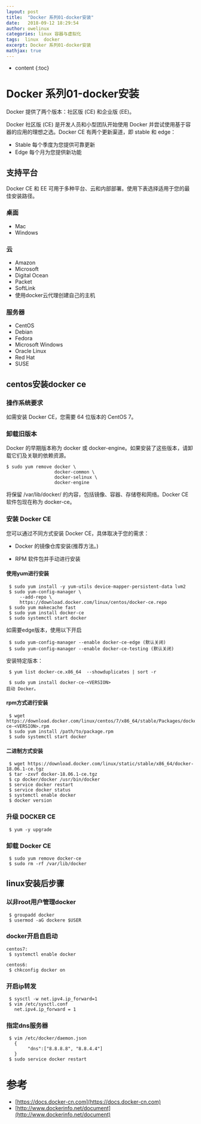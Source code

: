 ```yaml
---
layout: post
title:  "Docker 系列01-docker安装"
date:   2018-09-12 18:29:54
author: owelinux
categories: linux 容器与虚拟化
tags:  linux  docker
excerpt: Docker 系列01-docker安装
mathjax: true
---
```


* content
{:toc}

# Docker 系列01-docker安装

Docker 提供了两个版本：社区版 (CE) 和企业版 (EE)。

Docker 社区版 (CE) 是开发人员和小型团队开始使用 Docker 并尝试使用基于容器的应用的理想之选。Docker CE 有两个更新渠道，即 stable 和 edge：

* Stable 每个季度为您提供可靠更新
* Edge 每个月为您提供新功能

## 支持平台

Docker CE 和 EE 可用于多种平台、云和内部部署。使用下表选择适用于您的最佳安装路径。

### 桌面
* Mac	 
* Windows	
 	 
### 云

* Amazon
* Microsoft
* Digital Ocean
* Packet
* SoftLink
* 使用docker云代理创建自己的主机

### 服务器

* CentOS
* Debian	
* Fedora		 
* Microsoft Windows
* Oracle Linux
* Red Hat
* SUSE

## centos安装docker ce

### 操作系统要求

如需安装 Docker CE，您需要 64 位版本的 CentOS 7。

### 卸载旧版本
Docker 的早期版本称为 docker 或 docker-engine。如果安装了这些版本，请卸载它们及关联的依赖资源。
```
$ sudo yum remove docker \
                  docker-common \
                  docker-selinux \
                  docker-engine
```

将保留 /var/lib/docker/ 的内容，包括镜像、容器、存储卷和网络。Docker CE 软件包现在称为 docker-ce。

### 安装 Docker CE
您可以通过不同方式安装 Docker CE，具体取决于您的需求：

* Docker 的镜像仓库安装(推荐方法。)

* RPM 软件包并手动进行安装

#### 使用yum进行安装
```
 $ sudo yum install -y yum-utils device-mapper-persistent-data lvm2
 $ sudo yum-config-manager \
     --add-repo \
     https://download.docker.com/linux/centos/docker-ce.repo
 $ sudo yum makecache fast
 $ sudo yum install docker-ce
 $ sudo systemctl start docker
```

如需要edge版本，使用以下开启
```
 $ sudo yum-config-manager --enable docker-ce-edge (默认关闭)
 $ sudo yum-config-manager --enable docker-ce-testing (默认关闭)
```

安装特定版本：
```
 $ yum list docker-ce.x86_64  --showduplicates | sort -r

 $ sudo yum install docker-ce-<VERSION>
启动 Docker。
```

#### rpm方式进行安装
```
 $ wget https://download.docker.com/linux/centos/7/x86_64/stable/Packages/docker-ce-<VERSION>.rpm
 $ sudo yum install /path/to/package.rpm
 $ sudo systemctl start docker
```

#### 二进制方式安装
```
 $ wget https://download.docker.com/linux/static/stable/x86_64/docker-18.06.1-ce.tgz
 $ tar -zxvf docker-18.06.1-ce.tgz
 $ cp docker/docker /usr/bin/docker
 $ service docker restart
 $ service docker status 
 $ systemctl enable docker
 $ docker version
```
### 升级 DOCKER CE
```
 $ yum -y upgrade 
```

### 卸载 Docker CE
```
 $ sudo yum remove docker-ce
 $ sudo rm -rf /var/lib/docker
```

## linux安装后步骤

### 以非root用户管理docker
```
 $ groupadd docker
 $ usermod -aG dockere $USER
```

### docker开启自启动
```
centos7:
 $ systemctl enable docker

centos6:
 $ chkconfig docker on
```
### 开启ip转发
```
 $ sysctl -w net.ipv4.ip_forward=1
 $ vim /etc/sysctl.conf
   net.ipv4.ip_forward = 1
```
### 指定dns服务器
```
 $ vim /etc/docker/daemon.json
   {
    	"dns":["8.8.8.8", "8.8.4.4"]
   }
 $ sudo service docker restart
```

# 参考
* [https://docs.docker-cn.com](https://docs.docker-cn.com)
* [http://www.dockerinfo.net/document](http://www.dockerinfo.net/document)